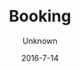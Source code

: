 ---
title: Booking
showInNav: true
sections:
    -
        template: fullHeightBanner
        button:
            target: _self
            text: 'Book os nu'
            href: '#booking'
        text: '# Skal der være fest? Baby shower? Et møde? Intet problem :)'
        backgroundImage: b66ba8f6703592bb5a2d2d01a3e18b0500db998b
    -
        template: richTextSection
        text: "## Book bord\n\nVi reserverer rigtigt gerne et bord til jer. Udfyld formularen nedenfor og så vender vi tilbage med bekræftelse hurtigst muligt.\n\n[Book et bord](#booking)"
    -
        template: richTextSection
        text: "## Book mødelokale/aktivitetsrum\n\nHar du brug for et lokale til møde i boligforeningen, arbejdsmøde, mødre/fædre gruppe eller en privat fest, så prøv vores aktivitetsrum med plads til cirka 10 personer. Aktivitetsrummet har fire store borde, en stor flot tavle til at tegne på og skal I vise præsentationer eller andet media kan I bruge vores TV med mange tilslutningsmuligheder. De fire borde kan stables i tilfælde af at I gerne vil have god gulvplads.\n\n### Lokaleleje og forplejning:\n\nLeje af lokalet med faciliteter samt sort kaffe, te og isvand ad libitum, isvand. 600 kr. for 10 personer i 4 timer. Der er mulighed for at tilkøbe flere timer og deltagere.\n\n### Ekstra pakker:\n\n1.  Morgenmadspakke: tilføj lækker morgenmadstallerken for kun 50 kr. pr. person\n2.  Frokostpakke: tilføj vores lækre hjemmelavede sandwichs for kun 50 kr. pr. person\n3.  Snackpakke 1: tilføj friskbagt brød med smør og frugtfad for kun 35 kr. pr. person\n4.  Snackpakke 2: tilføj friskbagt kage for kun 25 kr. pr. person\n5.  Sodavand i forbindelse med leje af lokalet kun 20 kr. pr. flaske\n6.  Andre drikkevarer – vi kan tilbyde alle vores lækre varme og kolde drikke – ring for pris. Har du spørgsmål eller specielle ønsker, så kontakt Julia Eliasen på [julia@sweetsurrender.dk](mailto:julia@sweetsurrender.dk?subject=Booking)."
        images: []
    -
        template: buffetInfo
        heading: 'Book fest'
        subheading: 'Lækre pakker med brunch- eller frokostbuffet'
        brunchText: "### Brunchbuffet:\n\n*   Røræg\n*   Bacon\n*   Brunchpølser\n*   Hjemmelavet tunmousse\n*   Stegte kartoffelbåde og champignoner\n*   Ost, smør, marmelade\n*   Frugt fad, yoghurt med hjemmelavede mysli\n*   Hjemmebagte pandekager (amerikanske med sirup)\n*   2 slags tærte, grøn salat, humus\n*   Rugbrød, friskbagt brød (fransk og grov)\n*   Juice, kaffe, te\n\nStandardpakken inkluderer leje af lokale med betjening i 3 timer, klargøring af mad og lokaler samt oprydning og rengøring. Det er muligt at tilkøbe ekstra timer, kage, velkomstdrink og andre tillægsydelser.\n\n[Hent prisliste](http://sweetsurrender.hashbrown.rocks/media/sweetsurrender_dk/live/9dd92ffbafb1dbb169c07164653fb6d8aca09dfb)"
        lunchText: "### Frokostbuffet:\n\n*   Varm leverpostej med bacon og champignon\n*   Hjemmebagte pizza snegle (med og uden kød)\n*   Kyllingelår\n*   Hjemmelavet tunmousse\n*   Hjemmelavet æggesalat\n*   Hjemmelavet kartoffelsalat\n*   Hjemmelavet pastasalat\n*   Hjemmelavet humus\n*   Grøn salat\n*   2 slags tærte\n*   Rugbrød, friskbagt brød\n*   Juice, kaffe, te\n\nStandardpakken inkluderer leje af lokale med betjening i 3 timer, klargøring af mad og lokaler samt oprydning og rengøring. Det er muligt at tilkøbe ekstra timer, kage, velkomstdrink og andre tillægsydelser.\n\n[Hent prisliste](http://sweetsurrender.hashbrown.rocks/media/sweetsurrender_dk/live/9dd92ffbafb1dbb169c07164653fb6d8aca09dfb)"
        images:
            - 97c660bb11b0255877a8e56fe0e11a4f53fc877b
            - ae1a0d77b3822e3e5cce5e8deca34330930d025e
            - e82fc2ae8f8dd4701fb97c994e82371615b33bf6
            - 73aae1c6bb0fe02d797e1f1da554cdc8b82a8651
            - 22632782b6e0303f4ab1f1c7195a35d7a569b327
        body: "Hold jeres næste navnefest, barnedåb, fødselsdag eller anden fest hos Sweet Surrender. Vi tilbyder to lækre pakker med brunch- eller frokostbuffet som I sammen med gæsterne kan nyde i vores hyggelige og børnevenlige lokaler. Vi klarer det hele for jer, så I skal blot nyde dagen sammen med gæsterne.\n\nLæs mere nedenfor og kontakt Julia Eliasen på [julia@sweetsurrender.dk](mailto:julia@sweetsurrender.dk) for at høre nærmere. Du kan også booke online her."
    -
        template: quotes
        heading: 'Hvad siger kunderne...'
        quotes:
            -
                text: 'Tak. Vi havde en helt fantastisk dag! Maden var meget lækker og vi nød det alle sammen. Stedet er hyggeligt og passer perfekt til en navnefest. Personalet var helt vildt søde og ret så tjekkede. Vi kunne bare læne os tilbage og nyde dagen sammen med vores gæster'
                name: 'Lone Jakobsen'
            -
                text: 'Vi havde en helt fantastisk dag! En stor del af succesen, var uden tvivl at være hos jer! Dejlig mad, hyggelig atmosfære, plads og ikke mindst jeres helt igennem behagelige og søde personale. Man fornemmede at blive hygget om!! Vores gæster var også meget imponerede over stedet og maden. Så TAK!'
                name: 'Katrine Muff Enevoldsen'
            -
                text: 'Tusind tak for skøn skøn mad og dejlige rammer for vores søns barnedåb. Vi havde en rigtig god dag og vi er fuldt ud tilfredse med maden, stedet og serviceringen. Fra gæsterne kom der også mange roser til maden. Så TUSIND tak fra os!!'
                name: 'Anne Ulrik'
            -
                text: 'Vi havde en rigtig dejlig dag, skønt sted at holde et arrangement især med børn. Lækker mad og søde piger der sørgede for det hele? Kun ros herfra og helt sikkert ikke sidste gang vi vælger at holde noget på cafeen'
                name: 'Heidi Hvam'
    -
        template: tabbedIframes
        heading: Booking
        iframes:
            -
                tabName: Buffet
                iFrameUrl: 'https://podio.com/webforms/15286468/1024618?e=true'
                height: 1410px
            -
                tabName: Bord
                iFrameUrl: 'https://podio.com/webforms/15286559/1024623?e=true'
                height: 990px
            -
                tabName: Lokale
                iFrameUrl: 'https://podio.com/webforms/15416533/1033776?e=true'
                height: 1050px
navOrder: '2'
description: null
meta:
    id: 80194a97565a3723e2c8d5c404ec87e0a67ea0ff
    parentId: ""
    language: da
date: '2016-7-14'
author: Unknown
permalink: /da/booking/
layout: sectionPage
---